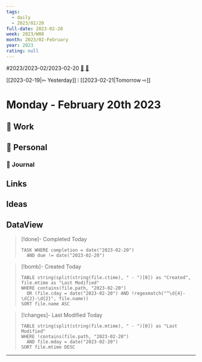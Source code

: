```yaml
---
tags:
  - daily
  - 2023/02/20
full-date: 2023-02-20
week: 2023/W08
month: 2023/02-February
year: 2023
rating: null
---
```


#2023/2023-02/2023-02-20 [🍋](file:///Applications/Setapp/Grapefruit.app/Contents/Macos/Grapefruit) [📆](https://exist.io/mood/timeline/edit/2023-02-20)

[[2023-02-19|⇦ Yesterday]] ⁝ [[2023-02-21|Tomorrow ⇨]]

# Monday - February 20th 2023
## 🏢 Work
## 🏡 Personal
### 📒 Journal
## Links

## Ideas

## DataView

> [!done]- Completed Today
> ```dataview
> TASK WHERE completion = date("2023-02-20")
>   AND due != date("2023-02-20")
> ```

> [!bomb]- Created Today
> ```dataview
> TABLE string(split(string(file.ctime), " - ")[0]) as "Created", file.mtime as "Last Modified"
> WHERE contains(file.path, "2023-02-20")
>   OR (file.cday = date("2023-02-20") AND !regexmatch("^\d{4}-\d{2}-\d{2}", file.name))
> SORT file.name ASC
> ```

> [!changes]- Last Modified Today
> ```dataview
> TABLE string(split(string(file.mtime), " - ")[0]) as "Last Modified"
> WHERE !contains(file.path, "2023-02-20")
>   AND file.mday = date("2023-02-20")
> SORT file.mtime DESC
> ```

---